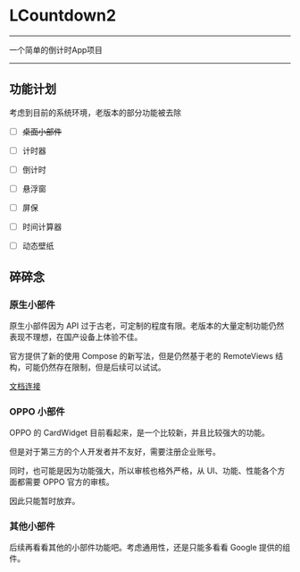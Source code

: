 # LCountdown2

--------------------------

一个简单的倒计时App项目

--------------------------

## 功能计划

考虑到目前的系统环境，老版本的部分功能被去除

- [ ] ~~桌面小部件~~
- [ ] 计时器
- [ ] 倒计时
- [ ] 悬浮窗
- [ ] 屏保
- [ ] 时间计算器
- [ ] 动态壁纸
  

## 碎碎念

### 原生小部件

原生小部件因为 API 过于古老，可定制的程度有限。老版本的大量定制功能仍然表现不理想，在国产设备上体验不佳。

官方提供了新的使用 Compose 的新写法，但是仍然基于老的 RemoteViews 结构，可能仍然存在限制，但是后续可以试试。

[文档连接](https://developer.android.google.cn/develop/ui/compose/glance?hl=zh-cn)

### OPPO 小部件

OPPO 的 CardWidget 目前看起来，是一个比较新，并且比较强大的功能。

但是对于第三方的个人开发者并不友好，需要注册企业账号。

同时，也可能是因为功能强大，所以审核也格外严格，从 UI、功能、性能各个方面都需要 OPPO 官方的审核。

因此只能暂时放弃。

### 其他小部件

后续再看看其他的小部件功能吧。考虑通用性，还是只能多看看 Google 提供的组件。 
